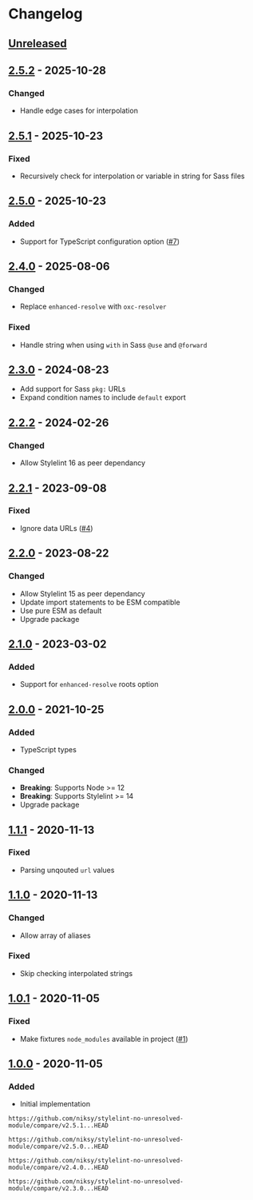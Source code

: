 # Changelog

## [Unreleased][]

## [2.5.2][] - 2025-10-28

### Changed

-   Handle edge cases for interpolation

## [2.5.1][] - 2025-10-23

### Fixed

-   Recursively check for interpolation or variable in string for Sass files

## [2.5.0][] - 2025-10-23

### Added

-   Support for TypeScript configuration option
    ([#7](https://github.com/niksy/stylelint-no-unresolved-module/issues/7))

## [2.4.0][] - 2025-08-06

### Changed

-   Replace `enhanced-resolve` with `oxc-resolver`

### Fixed

-   Handle string when using `with` in Sass `@use` and `@forward`

## [2.3.0][] - 2024-08-23

-   Add support for Sass `pkg:` URLs
-   Expand condition names to include `default` export

## [2.2.2][] - 2024-02-26

### Changed

-   Allow Stylelint 16 as peer dependancy

## [2.2.1][] - 2023-09-08

### Fixed

-   Ignore data URLs
    ([#4](https://github.com/niksy/stylelint-no-unresolved-module/issues/4))

## [2.2.0][] - 2023-08-22

### Changed

-   Allow Stylelint 15 as peer dependancy
-   Update import statements to be ESM compatible
-   Use pure ESM as default
-   Upgrade package

## [2.1.0][] - 2023-03-02

### Added

-   Support for `enhanced-resolve` roots option

## [2.0.0][] - 2021-10-25

### Added

-   TypeScript types

### Changed

-   **Breaking**: Supports Node >= 12
-   **Breaking**: Supports Stylelint >= 14
-   Upgrade package

## [1.1.1][] - 2020-11-13

### Fixed

-   Parsing unqouted `url` values

## [1.1.0][] - 2020-11-13

### Changed

-   Allow array of aliases

### Fixed

-   Skip checking interpolated strings

## [1.0.1][] - 2020-11-05

### Fixed

-   Make fixtures `node_modules` available in project
    ([#1](https://github.com/niksy/stylelint-no-unresolved-module/pull/1))

## [1.0.0][] - 2020-11-05

### Added

-   Initial implementation

[1.0.0]: https://github.com/niksy/stylelint-no-unresolved-module/tree/v1.0.0
[1.0.1]: https://github.com/niksy/stylelint-no-unresolved-module/tree/v1.0.1
[1.1.0]: https://github.com/niksy/stylelint-no-unresolved-module/tree/v1.1.0
[1.1.1]: https://github.com/niksy/stylelint-no-unresolved-module/tree/v1.1.1
[2.0.0]: https://github.com/niksy/stylelint-no-unresolved-module/tree/v2.0.0
[2.1.0]: https://github.com/niksy/stylelint-no-unresolved-module/tree/v2.1.0
[2.2.0]: https://github.com/niksy/stylelint-no-unresolved-module/tree/v2.2.0
[2.2.1]: https://github.com/niksy/stylelint-no-unresolved-module/tree/v2.2.1
[2.2.2]: https://github.com/niksy/stylelint-no-unresolved-module/tree/v2.2.2
[2.3.0]: https://github.com/niksy/stylelint-no-unresolved-module/tree/v2.3.0
[Unreleased]:
	https://github.com/niksy/stylelint-no-unresolved-module/compare/v2.5.2...HEAD
[2.5.2]: https://github.com/niksy/stylelint-no-unresolved-module/tree/v2.5.2

    https://github.com/niksy/stylelint-no-unresolved-module/compare/v2.5.1...HEAD

[2.5.1]: https://github.com/niksy/stylelint-no-unresolved-module/tree/v2.5.1

    https://github.com/niksy/stylelint-no-unresolved-module/compare/v2.5.0...HEAD

[2.5.0]: https://github.com/niksy/stylelint-no-unresolved-module/tree/v2.5.0

    https://github.com/niksy/stylelint-no-unresolved-module/compare/v2.4.0...HEAD

[2.4.0]: https://github.com/niksy/stylelint-no-unresolved-module/tree/v2.4.0

    https://github.com/niksy/stylelint-no-unresolved-module/compare/v2.3.0...HEAD
